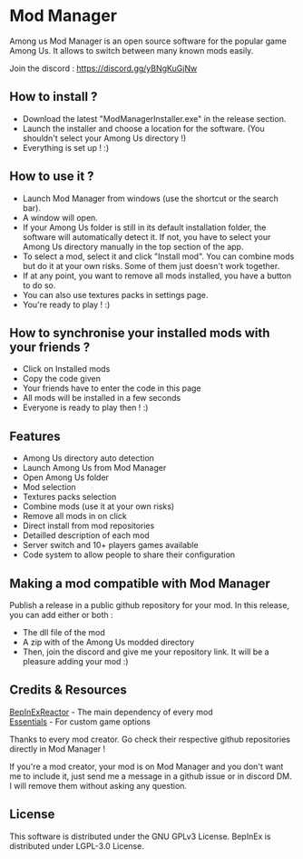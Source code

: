 # Mod Manager

Among us Mod Manager is an open source software for the popular game Among Us. It allows to switch between many known mods easily.

Join the discord : https://discord.gg/yBNgKuGjNw

## How to install ?

- Download the latest "ModManagerInstaller.exe" in the release section.
- Launch the installer and choose a location for the software. (You shouldn't select your Among Us directory !)
- Everything is set up ! :)

## How to use it ?

- Launch Mod Manager from windows (use the shortcut or the search bar).
- A window will open.
- If your Among Us folder is still in its default installation folder, the software will automatically detect it. If not, you have to select your Among Us directory manually in the top section of the app.
- To select a mod, select it and click "Install mod". You can combine mods but do it at your own risks. Some of them just doesn't work together.
- If at any point, you want to remove all mods installed, you have a button to do so.
- You can also use textures packs in settings page.
- You're ready to play ! :)

## How to synchronise your installed mods with your friends ?

- Click on Installed mods
- Copy the code given
- Your friends have to enter the code in this page
- All mods will be installed in a few seconds
- Everyone is ready to play then ! :)

## Features

- Among Us directory auto detection
- Launch Among Us from Mod Manager
- Open Among Us folder
- Mod selection
- Textures packs selection
- Combine mods (use it at your own risks)
- Remove all mods in on click
- Direct install from mod repositories
- Detailled description of each mod
- Server switch and 10+ players games available
- Code system to allow people to share their configuration

## Making a mod compatible with Mod Manager

Publish a release in a public github repository for your mod. In this release, you can add either or both :
- The dll file of the mod
- A zip with of the Among Us modded directory
- Then, join the discord and give me your repository link. It will be a pleasure adding your mod :)

## Credits & Resources

[BepInExReactor](https://github.com/NuclearPowered/BepInEx) - The main dependency of every mod\
[Essentials](https://github.com/DorCoMaNdO/Reactor-Essentials) - For custom game options

Thanks to every mod creator. Go check their respective github repositories directly in Mod Manager !

If you're a mod creator, your mod is on Mod Manager and you don't want me to include it, just send me a message in a github issue or in discord DM. I will remove them without asking any question.

## License

This software is distributed under the GNU GPLv3 License. BepInEx is distributed under LGPL-3.0 License.
